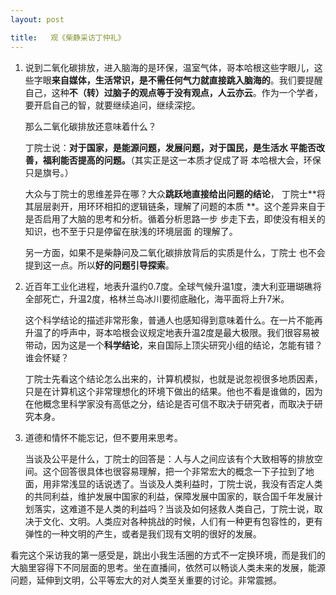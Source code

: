 ```yaml
---
layout: post

title:   观《柴静采访丁仲礼》
---
```


1. 说到二氧化碳排放，进入脑海的是环保，温室气体，哥本哈根这些字眼儿，这些字眼**来自媒体，生活常识，是不需任何气力就直接跳入脑海的**。我们要提醒自己，这种**不（转）过脑子的观点等于没有观点，人云亦云**。作为一个学者，要开启自己的智，就要继续追问，继续深挖。

	那么二氧化碳排放还意味着什么？

	丁院士说：**对于国家，是能源问题，发展问题，对于国民，是生活水	平能否改善，福利能否提高的问题。**（其实正是这一本质才促成了哥	本哈根大会，环保只是旗号。）

	大众与丁院士的思维差异在哪？大众**跳跃地直接给出问题的结论**，	丁院士**将其层层剥开，用环环相扣的逻辑链条，理解了问题的本质	**。这个差异来自于是否启用了大脑的思考和分析。循着分析思路一步	步走下去，即使没有相关的知识，也不至于只是停留在肤浅的环境层面	的理解了。

	另一方面，如果不是柴静问及二氧化碳排放背后的实质是什么，丁院士	也不会提到这一点。所以**好的问题引导探索**。

1. 近百年工业化进程，地表升温约0.7度。全球气候升温1度，澳大利亚珊瑚礁将全部死亡，升温2度，格林兰岛冰川要彻底融化，海平面将上升7米。
	
	这个科学结论的描述非常形象，普通人也感知得到意味着什么。在一片不能再升温了的呼声中，哥本哈根会议规定地表升温2度是最大极限。我们很容易被带动，因为这是一个**科学结论**，来自国际上顶尖研究小组的结论，怎能有错？谁会怀疑？
	
	丁院士先看这个结论怎么出来的，计算机模拟，也就是说忽视很多地质因素，只是在计算机这个非常理想化的环境下做出的结果。他也不看是谁做的，因为在他概念里科学家没有高低之分，结论是否可信不取决于研究者，而取决于研究本身。
	
	
	
2. 道德和情怀不能忘记，但不要用来思考。
	
	当谈及公平是什么，丁院士的回答是：人与人之间应该有个大致相等的排放空间。这个回答很具体也很容易理解，把一个非常宏大的概念一下子拉到了地面，用非常浅显的话说透了。当谈及人类利益时，丁院士说，我没有否定人类的共同利益，维护发展中国家的利益，保障发展中国家的，联合国千年发展计划落实，这难道不是人类的利益吗？当谈及如何拯救人类自己，丁院士说，取决于文化、文明。人类应对各种挑战的时候，人们有一种更有包容性的，更有弹性的一种文明的产生，或者是我们现有文明的很好的发展。 



看完这个采访我的第一感受是，跳出小我生活圈的方式不一定换环境，而是我们的大脑里容得下不同层面的思考。坐在直播间，依然可以畅谈人类未来的发展，能源问题，延伸到文明，公平等宏大的对人类至关重要的讨论。非常震撼。
